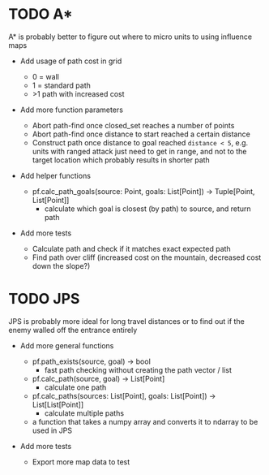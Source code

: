 # TODO A*
A* is probably better to figure out where to micro units to using influence maps

- Add usage of path cost in grid
    - 0 = wall
    - 1 = standard path
    - \>1 path with increased cost
    
- Add more function parameters
    - Abort path-find once closed_set reaches a number of points
    - Abort path-find once distance to start reached a certain distance
    - Construct path once distance to goal reached `distance < 5`, e.g. units with ranged attack just need to get in range, and not to the target location which probably results in shorter path
    
- Add helper functions
    - pf.calc_path_goals(source: Point, goals: List[Point]) -> Tuple[Point, List[Point]]
        - calculate which goal is closest (by path) to source, and return path
    
- Add more tests
    - Calculate path and check if it matches exact expected path
    - Find path over cliff (increased cost on the mountain, decreased cost down the slope?)
    

# TODO JPS
JPS is probably more ideal for long travel distances or to find out if the enemy walled off the entrance entirely

- Add more general functions
    - pf.path_exists(source, goal) -> bool
        - fast path checking without creating the path vector / list
    - pf.calc_path(source, goal) -> List[Point]
        - calculate one path
    - pf.calc_paths(sources: List[Point], goals: List[Point]) -> List[List[Point]]
        - calculate multiple paths
    - a function that takes a numpy array and converts it to ndarray to be used in JPS

- Add more tests
    - Export more map data to test
    
    
    
    